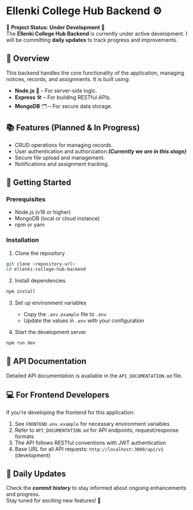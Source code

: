 # Ellenki College Hub Backend ⚙️

🚧 **Project Status: Under Development** 🚧  
The **Ellenki College Hub Backend** is currently under active development. I will be committing **daily updates** to track progress and improvements.

## 📝 Overview
This backend handles the core functionality of the application, managing notices, records, and assignments. It is built using:

- **Node.js** 🚀 – For server-side logic.
- **Express** 🛠️ – For building RESTful APIs.
- **MongoDB** 🗂️ – For secure data storage.

## 📚 Features (Planned & In Progress)
- CRUD operations for managing records.
- User authentication and authorization.***(Currently we are in this stage)***
- Secure file upload and management.
- Notifications and assignment tracking.

## 🚀 Getting Started

### Prerequisites
- Node.js (v16 or higher)
- MongoDB (local or cloud instance)
- npm or yarn

### Installation
1. Clone the repository
```bash
git clone <repository-url>
cd ellenki-college-hub-backend
```

2. Install dependencies
```bash
npm install
```

3. Set up environment variables
   - Copy the `.env.example` file to `.env`
   - Update the values in `.env` with your configuration

4. Start the development server
```bash
npm run dev
```

## 🔌 API Documentation
Detailed API documentation is available in the `API_DOCUMENTATION.md` file.

## 💻 For Frontend Developers
If you're developing the frontend for this application:
1. See `FRONTEND.env.example` for necessary environment variables
2. Refer to `API_DOCUMENTATION.md` for API endpoints, request/response formats
3. The API follows RESTful conventions with JWT authentication
4. Base URL for all API requests: `http://localhost:3000/api/v1` (development)

## 📅 Daily Updates
Check the ***commit history*** to stay informed about ongoing enhancements and progress.  
Stay tuned for exciting new features! 🎉
